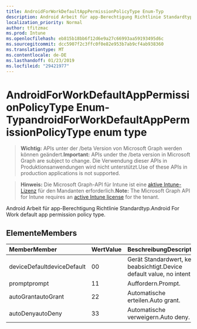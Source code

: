 ```yaml
---
title: AndroidForWorkDefaultAppPermissionPolicyType Enum-Typ
description: Android Arbeit für app-Berechtigung Richtlinie Standardtyp.
localization_priority: Normal
author: tfitzmac
ms.prod: Intune
ms.openlocfilehash: eb815b18bb6f12d6e9a27c66993aa59193495d6c
ms.sourcegitcommit: dcc5907f2c3ffc0f0e82e953b7ab9cf4ab938360
ms.translationtype: MT
ms.contentlocale: de-DE
ms.lasthandoff: 01/23/2019
ms.locfileid: "29421977"
---
```

# <a name="androidforworkdefaultapppermissionpolicytype-enum-type"></a><span data-ttu-id="0ec86-103">AndroidForWorkDefaultAppPermissionPolicyType Enum-Typ</span><span class="sxs-lookup"><span data-stu-id="0ec86-103">androidForWorkDefaultAppPermissionPolicyType enum type</span></span>

> <span data-ttu-id="0ec86-104">**Wichtig:** APIs unter der /beta Version von Microsoft Graph werden können geändert.</span><span class="sxs-lookup"><span data-stu-id="0ec86-104">**Important:** APIs under the /beta version in Microsoft Graph are subject to change.</span></span> <span data-ttu-id="0ec86-105">Die Verwendung dieser APIs in Produktionsanwendungen wird nicht unterstützt.</span><span class="sxs-lookup"><span data-stu-id="0ec86-105">Use of these APIs in production applications is not supported.</span></span>

> <span data-ttu-id="0ec86-106">**Hinweis:** Die Microsoft Graph-API für Intune ist eine [aktive Intune-Lizenz](https://go.microsoft.com/fwlink/?linkid=839381) für den Mandanten erforderlich.</span><span class="sxs-lookup"><span data-stu-id="0ec86-106">**Note:** The Microsoft Graph API for Intune requires an [active Intune license](https://go.microsoft.com/fwlink/?linkid=839381) for the tenant.</span></span>

<span data-ttu-id="0ec86-107">Android Arbeit für app-Berechtigung Richtlinie Standardtyp.</span><span class="sxs-lookup"><span data-stu-id="0ec86-107">Android For Work default app permission policy type.</span></span>

## <a name="members"></a><span data-ttu-id="0ec86-108">Elemente</span><span class="sxs-lookup"><span data-stu-id="0ec86-108">Members</span></span>
|<span data-ttu-id="0ec86-109">Member</span><span class="sxs-lookup"><span data-stu-id="0ec86-109">Member</span></span>|<span data-ttu-id="0ec86-110">Wert</span><span class="sxs-lookup"><span data-stu-id="0ec86-110">Value</span></span>|<span data-ttu-id="0ec86-111">Beschreibung</span><span class="sxs-lookup"><span data-stu-id="0ec86-111">Description</span></span>|
|:---|:---|:---|
|<span data-ttu-id="0ec86-112">deviceDefault</span><span class="sxs-lookup"><span data-stu-id="0ec86-112">deviceDefault</span></span>|<span data-ttu-id="0ec86-113">0</span><span class="sxs-lookup"><span data-stu-id="0ec86-113">0</span></span>|<span data-ttu-id="0ec86-114">Gerät Standardwert, keine beabsichtigt.</span><span class="sxs-lookup"><span data-stu-id="0ec86-114">Device default value, no intent.</span></span>|
|<span data-ttu-id="0ec86-115">prompt</span><span class="sxs-lookup"><span data-stu-id="0ec86-115">prompt</span></span>|<span data-ttu-id="0ec86-116">1</span><span class="sxs-lookup"><span data-stu-id="0ec86-116">1</span></span>|<span data-ttu-id="0ec86-117">Auffordern.</span><span class="sxs-lookup"><span data-stu-id="0ec86-117">Prompt.</span></span>|
|<span data-ttu-id="0ec86-118">autoGrant</span><span class="sxs-lookup"><span data-stu-id="0ec86-118">autoGrant</span></span>|<span data-ttu-id="0ec86-119">2</span><span class="sxs-lookup"><span data-stu-id="0ec86-119">2</span></span>|<span data-ttu-id="0ec86-120">Automatische erteilen.</span><span class="sxs-lookup"><span data-stu-id="0ec86-120">Auto grant.</span></span>|
|<span data-ttu-id="0ec86-121">autoDeny</span><span class="sxs-lookup"><span data-stu-id="0ec86-121">autoDeny</span></span>|<span data-ttu-id="0ec86-122">3</span><span class="sxs-lookup"><span data-stu-id="0ec86-122">3</span></span>|<span data-ttu-id="0ec86-123">Automatische verweigern.</span><span class="sxs-lookup"><span data-stu-id="0ec86-123">Auto deny.</span></span>|




